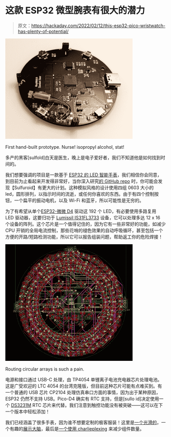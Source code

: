 # 这款 ESP32 微型腕表有很大的潜力

> 原文：<https://hackaday.com/2022/02/12/this-esp32-pico-wristwatch-has-plenty-of-potential/>

![](img/45f5965efbd62a151059c1ddd543ca9c.png)

First hand-built prototype. Nurse! isopropyl alcohol, stat!

多产的黑客[sulfold]白天是医生，晚上是电子爱好者，我们不知道他是如何找到时间的。

我们想要强调的项目是一款基于 [ESP32 的 LED 智能手表](https://hackaday.io/project/181159-the-603-200-watch)，我们相信你会同意，到目前为止看起来开发得非常好，当你深入研究[的 GitHub repo](https://github.com/ccadic/The603-200) 时，你可能会发现【Sulfuroid】有更大的计划。这种模拟风格的设计使用四组 0603 大小的 led，圆形排列，以指示时间的流逝，或任何你喜欢的东西。由于有四个控制按钮，一个扁平的振动电机，以及 Wi-Fi 和蓝牙，所以可能性是无穷的。

为了有希望从单个[ESP32-微微 D4](https://www.espressif.com/en/producttype/esp32-pico-d4) 驱动这 192 个 LED，有必要使用多路复用 LED 驱动器，这要归功于 [Lumissil IS31FL3733](http://www.lumissil.com/assets/pdf/core/IS31FL3733_DS.pdf) 设备，它可以处理多达 12 x 16 个设备的阵列。这个芯片是一个值得记住的，因为它有一些非常好的功能，如减少 CPU 开销的全局电流控制，那些花哨的褪色效果的自动呼吸循环，甚至包括一个方便的开路/短路检测功能，所以它可以报告组装问题，帮助返工你的危险焊接！

![](img/31b63941679d5c874c9e1c2dc0a754c2.png)

Routing circular arrays is such a pain.

电源和接口通过 USB-C 处理，由 TP4054 单锂离子电池充电器芯片处理电池。这是广受欢迎的 LTC 4054 的台湾克隆版，但目前这种芯片可能有点难买到。有一个普通的 USB 芯片 CP2104 处理仿真串口方面的事情，因为出于某种原因，ESP32 仍然不支持 USB。Pico-D4 确实有 RTC 支持，但是[sullo id]决定使用一个 [DS3231M](https://datasheets.maximintegrated.com/en/ds/DS3231M.pdf) RTC 芯片来代替。我们注意到触控功能没有被突破——这可以在下一个版本中轻松添加！

我们已经涵盖了很多手表，因为谁不想要定制的极客服装！这里是[一个光滑的](https://hackaday.com/2019/12/04/led-matrix-watch-is-the-smart-watch-we-didnt-know-we-wanted/)，一个有趣的[展示大脑](https://hackaday.com/2020/01/05/arduino-wristwatch-has-led-hands/)，最后是[一个使用 charlieplexing](https://hackaday.com/2019/08/22/returning-digital-watches-to-the-analog-age-enter-the-charliewatch/) 来减少组件数量。
